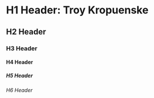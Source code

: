 # H1 Header: Troy Kropuenske
## H2 Header
### H3 Header
#### H4 Header
##### H5 Header
###### H6 Header
